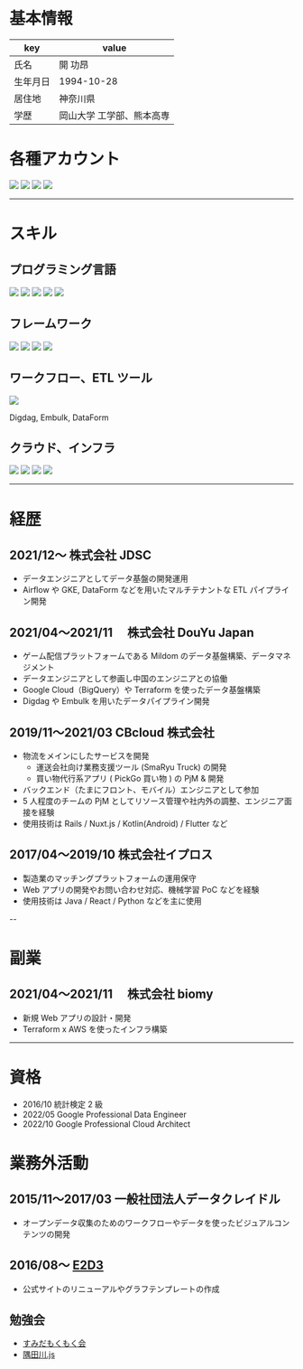 # 基本情報

| key      | value                     |
| -------- | ------------------------- |
| 氏名     | 開 功昂                   |
| 生年月日 | 1994-10-28                |
| 居住地   | 神奈川県                  |
| 学歴     | 岡山大学 工学部、熊本高専 |

# 各種アカウント

<a href="https://github.com/hiracky16" target="_blank"><img src="https://img.shields.io/badge/hiracky16-12100E.svg?style=flat&logo=github"></a>
<a href="https://twitter.com/hiracky16" target="_blank"><img src="https://img.shields.io/badge/hiracky16-1DA1F2.svg?style=flat&logo=Twitter&logoColor=white"></a>
<a href="https://qiita.com/hiracky16" target="_blank"><img src="https://img.shields.io/badge/hiracky16-55C500.svg?style=flat&logo=qiita&logoColor=white"></a>
<a href="https://zenn.dev/hiracky16" target="_blank"><img src="https://img.shields.io/badge/hiracky16-3EA8FF.svg?style=flat&logo=Zenn&logoColor=white"></a>

---

# スキル

## プログラミング言語

<p>
<img src="https://img.shields.io/badge/Java-007396.svg?style=flat&logo=java">
<img src="https://img.shields.io/badge/Python-3776AB.svg?style=flat&logo=python&logoColor=white">
<img src="https://img.shields.io/badge/Ruby-CC342D.svg?style=flat&logo=ruby&logoColor=white">
<img src="https://img.shields.io/badge/TypeScript-3178C6.svg?style=flat&logo=typescript&logoColor=white">
<img src="https://img.shields.io/badge/JavaScript-F7DF1E.svg?style=flat&logo=javascript&logoColor=white">
</p>

## フレームワーク

<p>
<img src="https://img.shields.io/badge/Ruby%20on%20Rails-CC0000.svg?style=flat&logo=ruby%20on%20rails&logoColor=white">
<img src="https://img.shields.io/badge/Flutter-02569B.svg?style=flat&logo=flutter&logoColor=white">
<img src="https://img.shields.io/badge/Nuxt-00C58E.svg?style=flat&logo=Nuxt.js&logoColor=white">
<img src="https://img.shields.io/badge/Vue-00C58E.svg?style=flat&logo=vue.js&logoColor=white">
</p>

## ワークフロー、ETL ツール

<p>
<img src="https://img.shields.io/badge/Apache%20Airflow-017CEE.svg?style=flat&logo=Apache%20Airflow&logoColor=white">
</p>
<p>
Digdag, Embulk, DataForm
</p>

## クラウド、インフラ

<p>
<img src="https://img.shields.io/badge/AWS-232F3E.svg?style=flat&logo=amazon%20aws&logoColor=white">
<img src="https://img.shields.io/badge/Google%20Cloud-4285F4.svg?style=flat&logo=google%20cloud&logoColor=white">
<img src="https://img.shields.io/badge/terraform-7B42BC.svg?style=flat&logo=terraform&logoColor=white">
<img src="https://img.shields.io/badge/-Kubernetes-326CE5.svg?logo=kubernetes&style=plastic">
</p>

---

# 経歴

## 2021/12〜 株式会社 JDSC

- データエンジニアとしてデータ基盤の開発運用
- Airflow や GKE, DataForm などを用いたマルチテナントな ETL パイプライン開発

## 2021/04〜2021/11 　株式会社 DouYu Japan

- ゲーム配信プラットフォームである Mildom のデータ基盤構築、データマネジメント
- データエンジニアとして参画し中国のエンジニアとの協働
- Google Cloud（BigQuery）や Terraform を使ったデータ基盤構築
- Digdag や Embulk を用いたデータパイプライン開発

## 2019/11〜2021/03 CBcloud 株式会社

- 物流をメインにしたサービスを開発
  - 運送会社向け業務支援ツール (SmaRyu Truck) の開発
  - 買い物代行系アプリ ( PickGo 買い物 ) の PjM & 開発
- バックエンド（たまにフロント、モバイル）エンジニアとして参加
- 5 人程度のチームの PjM としてリソース管理や社内外の調整、エンジニア面接を経験
- 使用技術は Rails / Nuxt.js / Kotlin(Android) / Flutter など

## 2017/04〜2019/10 株式会社イプロス

- 製造業のマッチングプラットフォームの運用保守
- Web アプリの開発やお問い合わせ対応、機械学習 PoC などを経験
- 使用技術は Java / React / Python などを主に使用

--

# 副業

## 2021/04〜2021/11 　株式会社 biomy

- 新規 Web アプリの設計・開発
- Terraform x AWS を使ったインフラ構築

---

# 資格

- 2016/10 統計検定 2 級
- 2022/05 Google Professional Data Engineer
- 2022/10 Google Professional Cloud Architect

# 業務外活動

## 2015/11〜2017/03 一般社団法人データクレイドル

- オープンデータ収集のためのワークフローやデータを使ったビジュアルコンテンツの開発

## 2016/08〜 [E2D3](http://e2d3.org/)

- 公式サイトのリニューアルやグラフテンプレートの作成

## 勉強会

- [すみだもくもく会](https://sumida-mokumoku.connpass.com/)
- [隅田川.js](https://sumidagawajs.connpass.com/)
